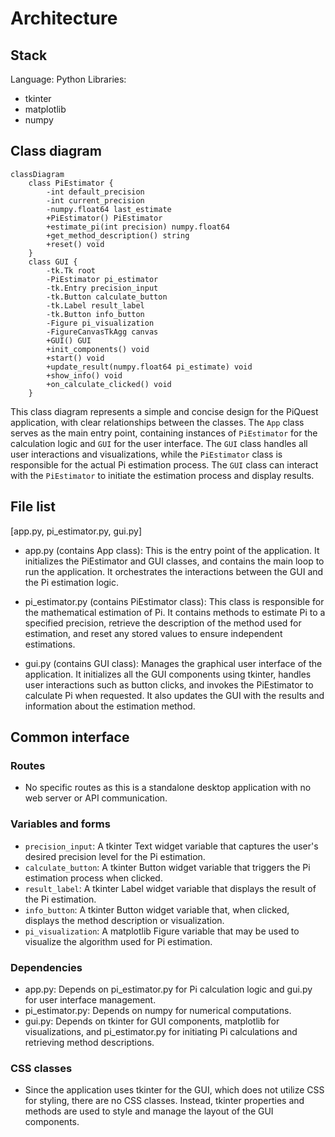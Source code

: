 # Architecture
## Stack
Language: Python
Libraries:
  - tkinter
  - matplotlib
  - numpy

## Class diagram
```mermaid
classDiagram
    class PiEstimator {
        -int default_precision
        -int current_precision
        -numpy.float64 last_estimate
        +PiEstimator() PiEstimator
        +estimate_pi(int precision) numpy.float64
        +get_method_description() string
        +reset() void
    }
    class GUI {
        -tk.Tk root
        -PiEstimator pi_estimator
        -tk.Entry precision_input
        -tk.Button calculate_button
        -tk.Label result_label
        -tk.Button info_button
        -Figure pi_visualization
        -FigureCanvasTkAgg canvas
        +GUI() GUI
        +init_components() void
        +start() void
        +update_result(numpy.float64 pi_estimate) void
        +show_info() void
        +on_calculate_clicked() void
    }
```
This class diagram represents a simple and concise design for the PiQuest application, with clear relationships between the classes. The `App` class serves as the main entry point, containing instances of `PiEstimator` for the calculation logic and `GUI` for the user interface. The `GUI` class handles all user interactions and visualizations, while the `PiEstimator` class is responsible for the actual Pi estimation process. The `GUI` class can interact with the `PiEstimator` to initiate the estimation process and display results.
## File list
[app.py, pi_estimator.py, gui.py]

- app.py (contains App class): This is the entry point of the application. It initializes the PiEstimator and GUI classes, and contains the main loop to run the application. It orchestrates the interactions between the GUI and the Pi estimation logic.
  
- pi_estimator.py (contains PiEstimator class): This class is responsible for the mathematical estimation of Pi. It contains methods to estimate Pi to a specified precision, retrieve the description of the method used for estimation, and reset any stored values to ensure independent estimations.
  
- gui.py (contains GUI class): Manages the graphical user interface of the application. It initializes all the GUI components using tkinter, handles user interactions such as button clicks, and invokes the PiEstimator to calculate Pi when requested. It also updates the GUI with the results and information about the estimation method.

## Common interface
### Routes
- No specific routes as this is a standalone desktop application with no web server or API communication.

### Variables and forms
- `precision_input`: A tkinter Text widget variable that captures the user's desired precision level for the Pi estimation.
- `calculate_button`: A tkinter Button widget variable that triggers the Pi estimation process when clicked.
- `result_label`: A tkinter Label widget variable that displays the result of the Pi estimation.
- `info_button`: A tkinter Button widget variable that, when clicked, displays the method description or visualization.
- `pi_visualization`: A matplotlib Figure variable that may be used to visualize the algorithm used for Pi estimation.

### Dependencies
- app.py: Depends on pi_estimator.py for Pi calculation logic and gui.py for user interface management.
- pi_estimator.py: Depends on numpy for numerical computations.
- gui.py: Depends on tkinter for GUI components, matplotlib for visualizations, and pi_estimator.py for initiating Pi calculations and retrieving method descriptions.

### CSS classes
- Since the application uses tkinter for the GUI, which does not utilize CSS for styling, there are no CSS classes. Instead, tkinter properties and methods are used to style and manage the layout of the GUI components.